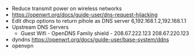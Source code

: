 * Reduce transmit power on wireless networks
* https://openwrt.org/docs/guide-user/dns-request-hijacking
* Edit dhcp options to return pihole as DNS server 6,192.168.1.2,192.168.1.1
* Upstream DNS Servers
  * Guest Wifi - OpenDNS Family shield - 208.67.222.123 208.67.220.123
* dyndns https://openwrt.org/docs/guide-user/base-system/ddns
* openvpn
